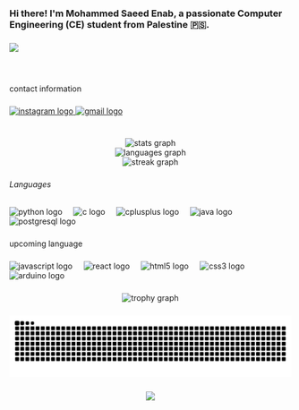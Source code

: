 <h3 align="left">Hi there! I'm Mohammed Saeed Enab, a passionate Computer Engineering (CE) student from Palestine 🇵🇸.</h3>

###

<div align="left">
  <img height="200" src="https://i.giphy.com/bGgsc5mWoryfgKBx1u.webp"  />
</div>

###

<br clear="both">

<p align="left">contact information</p>

###

<div align="left">
  <a href="https://www.instagram.com/xo5u" target="_blank">
    <img src="https://raw.githubusercontent.com/maurodesouza/profile-readme-generator/master/src/assets/icons/social/instagram/default.svg" width="52" height="40" alt="instagram logo"  />
  </a>
  <a href="mailto:saeedeanb87@gmail.com">
    <img src="https://raw.githubusercontent.com/maurodesouza/profile-readme-generator/master/src/assets/icons/social/gmail/default.svg" width="52" height="40" alt="gmail logo"  />
  </a>
</div>

###

<br clear="both">

<div align="center">
  <img src="https://github-readme-stats.vercel.app/api?username=xo5u&hide_title=false&hide_rank=false&show_icons=true&include_all_commits=true&count_private=true&disable_animations=false&theme=radical&locale=en&hide_border=false&order=1" height="120" alt="stats graph" /> <br>
  <img src="https://github-readme-stats.vercel.app/api/top-langs?username=xo5u&locale=en&hide_title=false&layout=compact&card_width=320&langs_count=2&theme=radical&hide_border=false&order=2" height="120" alt="languages graph" /> <br>
  <img src="https://streak-stats.demolab.com?user=xo5u&locale=en&mode=daily&theme=radical&hide_border=true&border_radius=8&order=3" height="120" alt="streak graph"  />
</div>

###

<h6 align="left">Languages</h6>

###

<div align="left">
  <img src="https://cdn.jsdelivr.net/gh/devicons/devicon/icons/python/python-original.svg" height="40" alt="python logo"  />
  <img width="12" />
  <img src="https://cdn.jsdelivr.net/gh/devicons/devicon/icons/c/c-original.svg" height="40" alt="c logo"  />
  <img width="12" />
  <img src="https://cdn.jsdelivr.net/gh/devicons/devicon/icons/cplusplus/cplusplus-original.svg" height="40" alt="cplusplus logo"  />
  <img width="12" />
  <img src="https://cdn.jsdelivr.net/gh/devicons/devicon/icons/java/java-original.svg" height="40" alt="java logo"  />
  <img width="12" />
  <img src="https://cdn.jsdelivr.net/gh/devicons/devicon/icons/postgresql/postgresql-original.svg" height="40" alt="postgresql logo"  />
</div>

###

<p align="left">upcoming language</p>

###

<div align="left">
  <img src="https://cdn.jsdelivr.net/gh/devicons/devicon/icons/javascript/javascript-original.svg" height="40" alt="javascript logo"  />
  <img width="12" />
  <img src="https://cdn.jsdelivr.net/gh/devicons/devicon/icons/react/react-original.svg" height="40" alt="react logo"  />
  <img width="12" />
  <img src="https://cdn.jsdelivr.net/gh/devicons/devicon/icons/html5/html5-original.svg" height="40" alt="html5 logo"  />
  <img width="12" />
  <img src="https://cdn.jsdelivr.net/gh/devicons/devicon/icons/css3/css3-original.svg" height="40" alt="css3 logo"  />
  <img width="12" />
  <img src="https://cdn.jsdelivr.net/gh/devicons/devicon/icons/arduino/arduino-original.svg" height="40" alt="arduino logo"  />
</div>

###

<div align="center">
  <img src="https://github-profile-trophy.vercel.app?username=xo5u&theme=gruvbox&column=-1&row=2&margin-w=2&margin-h=12&no-bg=true&no-frame=true&order=4" height="150" alt="trophy graph"  />
</div>

###

<img src="https://raw.githubusercontent.com/xo5u/xo5u/output/snake.svg" alt="Snake animation" />

###

<div align="center">
  <img src="https://profile-counter.glitch.me/xo5u/count.svg?"  />
</div>

###
